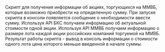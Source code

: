 Скрипт для получения информации об акциях, торгующихся на ММВБ, которые возможно приобрести на определенную сумму.
При запуске скрипта в консоли появляется сообщение о необходимости ввести сумму.
Используя API БКС получаем информацию об актуальной стоимости одной акции.
Используя API ММВБ получаем информацию о размере лота каждой акции российских компаний торгуемой на ММВБ.
Результат работы скрипта - вывод в консоль информации о стоимости одного лота цена которого меньше введенной
в начале суммы.
